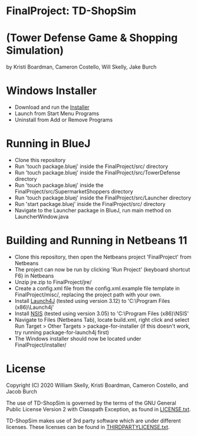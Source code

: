 # FinalProject: TD-ShopSim 
# (Tower Defense Game & Shopping Simulation)
by Kristi Boardman, Cameron Costello, Will Skelly, Jake Burch

# Windows Installer
* Download and run the [Installer](https://github.com/kristilb1999/FinalProject/releases/download/v0.1.0-alpha/FinalProject-Installer.exe "FinalProject-Installer.exe")
* Launch from Start Menu Programs
* Uninstall from Add or Remove Programs

# Running in BlueJ
* Clone this repository
* Run 'touch package.bluej' inside the FinalProject/src/ directory
* Run 'touch package.bluej' inside the FinalProject/src/TowerDefense directory
* Run 'touch package.bluej' inside the FinalProject/src/SupermarketShoppers directory
* Run 'touch package.bluej' inside the FinalProject/src/Launcher directory
* Run 'start package.bluej' inside the FinalProject/src/ directory
* Navigate to the Launcher package in BlueJ, run main method on LauncherWindow.java

# Building and Running in Netbeans 11
* Clone this repository, then open the Netbeans project 'FinalProject' from Netbeans
* The project can now be run by clicking 'Run Project' (keyboard shortcut F6) in Netbeans
* Unzip jre.zip to FinalProject/jre/
* Create a config.xml file from the config.xml.example file template in FinalProject/misc/, replacing the project path with your own.
* Install [Launch4J](http://launch4j.sourceforge.net/) (tested using version 3.12) to 'C:\Program Files (x86)\Launch4j'
* Install [NSIS](https://nsis.sourceforge.io/Main_Page) (tested using version 3.05) to 'C:\Program Files (x86)\NSIS'
* Navigate to Files (Netbeans Tab), locate build.xml, right click and select Run Target > Other Targets > package-for-installer (if this doesn't work, try running package-for-launch4j first)
* The Windows installer should now be located under FinalProject/installer/

# License
Copyright (C) 2020 William Skelly, Kristi Boardman, Cameron Costello, and Jacob Burch

The use of TD-ShopSim is governed by the terms of the GNU General 
Public License Version 2 with Classpath Exception, as found in [LICENSE.txt](https://github.com/kristilb1999/FinalProject/blob/master/LICENSE.txt).

TD-ShopSim makes use of 3rd party software which are under different 
licenses. These licenses can be found in [THIRDPARTYLICENSE.txt](https://github.com/kristilb1999/FinalProject/blob/master/THIRDPARTYLICENSE.txt).
